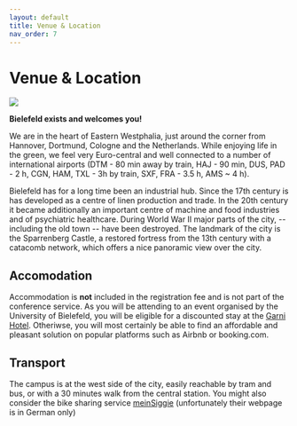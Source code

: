 ```yaml
---
layout: default
title: Venue & Location
nav_order: 7
---
```


# Venue & Location

![](images/bielefeld.jpeg)

**Bielefeld exists and welcomes you!**

We are in the heart of Eastern Westphalia, just around the corner from Hannover, Dortmund, Cologne and the Netherlands. While enjoying life in the green, we feel very Euro-central and well connected to a number of international airports (DTM - 80 min away by train, HAJ - 90 min, DUS, PAD - 2 h, CGN, HAM, TXL - 3h by train, SXF, FRA - 3.5 h, AMS ~ 4 h).

Bielefeld has for a long time been an industrial hub. Since the 17th century is has developed as a centre of linen production and trade. In the 20th century it became additionally an important centre of machine and food industries and of psychiatric healthcare. During World War II major parts of the city, -- including the old town -- have been destroyed. 
The landmark of the city is the Sparrenberg Castle, a restored fortress from the 13th century with a catacomb network, which offers a nice panoramic view over the city.

## Accomodation

Accommodation is **not** included in the registration fee and is not part of the conference service.
As you will be attending to an event organised by the University of Bielefeld, you will be eligible for a discounted stay at the [Garni Hotel](www.comfort-garni.de).
Otheriwse, you will most certainly be able to find an affordable and pleasant solution on popular platforms such as Airbnb or booking.com.

## Transport

The campus is at the west side of the city, easily reachable by tram and bus, or with a 30 minutes walk from the central station.
You might also consider the bike sharing service [meinSiggie](https://www.mobiel.de/sharing/meinsiggi-fahrrad/) (unfortunately their webpage is in German only)


